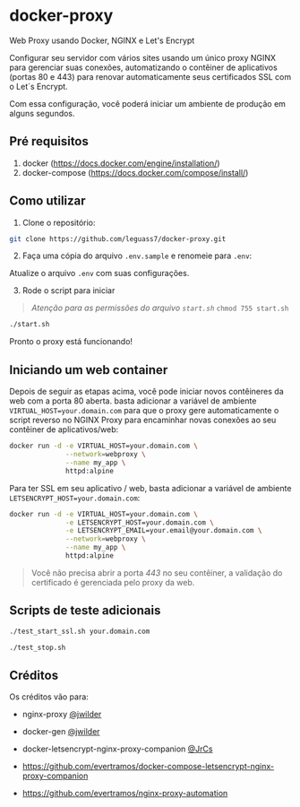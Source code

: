 # docker-proxy
Web Proxy usando Docker, NGINX e Let's Encrypt

Configurar seu servidor com vários sites usando um único proxy NGINX para gerenciar suas conexões, automatizando o contêiner de aplicativos (portas 80 e 443) para renovar automaticamente seus certificados SSL com o Let´s Encrypt.

Com essa configuração, você poderá iniciar um ambiente de produção em alguns segundos.

## Pré requisitos

1. docker (https://docs.docker.com/engine/installation/)
2. docker-compose (https://docs.docker.com/compose/install/)


## Como utilizar

1. Clone o repositório:

```bash
git clone https://github.com/leguass7/docker-proxy.git
```

2. Faça uma cópia do arquivo `.env.sample` e renomeie para `.env`:

Atualize o arquivo `.env` com suas configurações.

3. Rode o script para iniciar
 > *Atenção para as permissões do arquivo `start.sh`*
 > `chmod 755 start.sh`

```bash
./start.sh
```

Pronto o proxy está funcionando!

## Iniciando um web container

Depois de seguir as etapas acima, você pode iniciar novos contêineres da web com a porta 80 aberta.
basta adicionar a variável de ambiente `VIRTUAL_HOST=your.domain.com` para que o proxy gere automaticamente o script reverso no NGINX Proxy para encaminhar novas conexões ao seu contêiner de aplicativos/web:

```bash
docker run -d -e VIRTUAL_HOST=your.domain.com \
              --network=webproxy \
              --name my_app \
              httpd:alpine
```

Para ter SSL em seu aplicativo / web, basta adicionar a variável de ambiente `LETSENCRYPT_HOST=your.domain.com`:

```bash
docker run -d -e VIRTUAL_HOST=your.domain.com \
              -e LETSENCRYPT_HOST=your.domain.com \
              -e LETSENCRYPT_EMAIL=your.email@your.domain.com \
              --network=webproxy \
              --name my_app \
              httpd:alpine
```

> Você não precisa abrir a porta *443* no seu contêiner, a validação do certificado é gerenciada pelo proxy da web.


## Scripts de teste adicionais

```bash
./test_start_ssl.sh your.domain.com
```

```bash
./test_stop.sh
```

## Créditos

Os créditos vão para:
- nginx-proxy [@jwilder](https://github.com/jwilder/nginx-proxy)
- docker-gen [@jwilder](https://github.com/jwilder/docker-gen)
- docker-letsencrypt-nginx-proxy-companion [@JrCs](https://github.com/JrCs/docker-letsencrypt-nginx-proxy-companion)

- https://github.com/evertramos/docker-compose-letsencrypt-nginx-proxy-companion
- https://github.com/evertramos/nginx-proxy-automation
